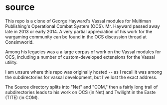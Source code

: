 source
======

This repo is a clone of George Hayward's Vassal modules for Multiman Publishing's Operational Combat System (OCS).
Mr. Hayward passed away late in 2013 or early 2014. A very partial appreciation of his work for the wargaming community can be found in the OCS discussion thread at Consimworld.

Among his legacies was a a large corpus of work on the Vassal modules
for OCS, including a number of custom-developed extensions for the Vassal utility.  

I am unsure where this repo was originally hosted -- as I recall it was among the subdirectories for vassal development, 
but I've lost the exact address.

The Source directory splits into "Net" and "COM," then a fairly long trail of subdirectories leads to his work on OCS
(in Net) and Twilight in the Easte (TITE) (in COM).
